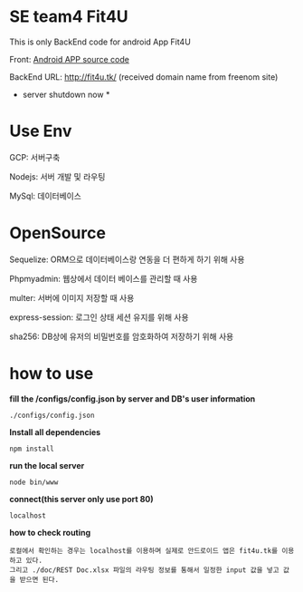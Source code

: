 # SE team4 Fit4U
This is only BackEnd code for android App Fit4U

Front: [Android APP source code](https://github.com/kuk941025/Fit4YouAndroid)

BackEnd URL: http://fit4u.tk/  (received domain name from freenom site)
* server shutdown now *

# Use Env

GCP: 서버구축

Nodejs: 서버 개발 및 라우팅

MySql: 데이터베이스

# OpenSource

Sequelize: ORM으로 데이터베이스랑 연동을 더 편하게 하기 위해 사용

Phpmyadmin: 웹상에서 데이터 베이스를 관리할 때 사용

multer: 서버에 이미지 저장할 때 사용

express-session: 로그인 상태 세션 유지를 위해 사용

sha256: DB상에 유저의 비밀번호를 암호화하여 저장하기 위해 사용


# how to use

**fill the /configs/config.json by server and DB's user information**
```
./configs/config.json
```
**Install all dependencies**
```
npm install
```
**run the local server**
```
node bin/www
```
**connect(this server only use port 80)**
```
localhost
```
**how to check routing**
```
로컬에서 확인하는 경우는 localhost를 이용하며 실제로 안드로이드 앱은 fit4u.tk를 이용하고 있다.
그리고 ./doc/REST Doc.xlsx 파일의 라우팅 정보를 통해서 일정한 input 값을 넣고 값을 받으면 된다.
```
